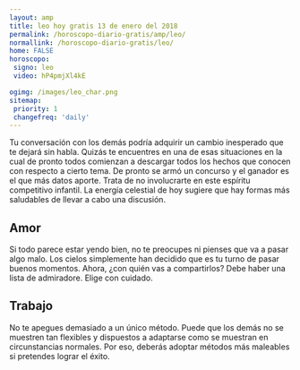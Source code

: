 ```yaml
---
layout: amp
title: leo hoy gratis 13 de enero del 2018 
permalink: /horoscopo-diario-gratis/amp/leo/
normallink: /horoscopo-diario-gratis/leo/
home: FALSE
horoscopo:
 signo: leo
 video: hP4pmjXl4kE

ogimg: /images/leo_char.png
sitemap:
 priority: 1
 changefreq: 'daily'
---
```



Tu conversación con los demás podría adquirir un cambio inesperado que te dejará sin habla. Quizás te encuentres en una de esas situaciones en la cual de pronto todos comienzan a descargar todos los hechos que conocen con respecto a cierto tema. De pronto se armó un concurso y el ganador es el que más datos aporte. Trata de no involucrarte en este espíritu competitivo infantil. La energía celestial de hoy sugiere que hay formas más saludables de llevar a cabo una discusión.

## Amor

Si todo parece estar yendo bien, no te preocupes ni pienses que va a pasar algo malo. Los cielos simplemente han decidido que es tu turno de pasar buenos momentos. Ahora, ¿con quién vas a compartirlos? Debe haber una lista de admiradore. Elige con cuidado.

## Trabajo

No te apegues demasiado a un único método. Puede que los demás no se muestren tan flexibles y dispuestos a adaptarse como se muestran en circunstancias normales. Por eso, deberás adoptar métodos más maleables si pretendes lograr el éxito.
